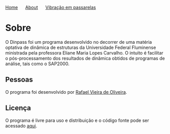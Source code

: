 [Home](./) &nbsp;&nbsp;&nbsp;&nbsp;  [About](./about.html) &nbsp;&nbsp;&nbsp;&nbsp; [Vibração em passarelas](./gallery.html)

# Sobre
O Dinpass foi um programa desenvolvido no decorrer de uma matéria optativa de dinâmica de estruturas da Universidade Federal Fluminense ministrada pela professora Eliane Maria Lopes Carvalho. O intuito é facilitar o pós-processamento dos resultados de dinâmica obtidos de programas de análise, tais como o SAP2000.

## Pessoas
O programa foi desenvolvido por [Rafael Vieira de Oliveira](http://lattes.cnpq.br/1851035547350298).

## Licença
O programa é livre para uso e distribuição e o código fonte pode ser acessado [aqui](https://github.com/Rfaelv/Dinpass).
